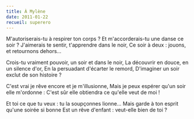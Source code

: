 ```yaml
---
title: À Mylène
date: 2011-01-22
recueil: superero
---
```


M'autoriserais-tu à respirer ton corps ?
Et m'accorderais-tu une danse ce soir ?
J'aimerais te sentir, t'apprendre dans le noir,
Ce soir à deux : jouons, et retournons dehors...

Crois-tu vraiment pouvoir, un soir et dans le noir,
La découvrir en douce, en un silence d'or,
En la persuadant d'écarter le remord,
D'imaginer un soir exclut de son histoire ?

C'est vrai je rêve encore et je m'illusionne,
Mais je peux espérer qu'un soir elle m'ordonne :
C'est sûr elle obtiendra ce qu'elle veut de moi !

Et toi ce que tu veux : tu la soupçonnes lionne...
Mais garde à ton esprit qu'une soirée si bonne
Est un rêve d'enfant : veut-elle bien de toi ?
